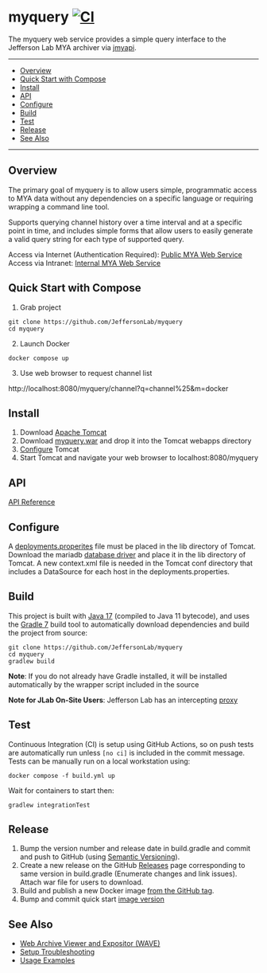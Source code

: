 # myquery [![CI](https://github.com/JeffersonLab/myquery/actions/workflows/ci.yml/badge.svg)](https://github.com/JeffersonLab/myquery/actions/workflows/ci.yml)
The myquery web service provides a simple query interface to the Jefferson Lab MYA archiver via [jmyapi](https://github.com/JeffersonLab/jmyapi). 

---
 - [Overview](https://github.com/JeffersonLab/myquery#overview)   
 - [Quick Start with Compose](https://github.com/JeffersonLab/myquery#quick-start-with-compose)    
 - [Install](https://github.com/JeffersonLab/myquery#install)   
 - [API](https://github.com/JeffersonLab/myquery#api)    
 - [Configure](https://github.com/JeffersonLab/myquery#configure)    
 - [Build](https://github.com/JeffersonLab/myquery#build)
 - [Test](https://github.com/JeffersonLab/myquery#test)
 - [Release](https://github.com/JeffersonLab/myquery#release)
 - [See Also](https://github.com/JeffersonLab/myquery#see-also)
---

## Overview
The primary goal of myquery is to allow users simple, programmatic access to MYA data without any dependencies on a specific language or requiring wrapping a command line tool.

Supports querying channel history over a time interval and at a specific point in time, and includes simple forms that allow users to easily generate a valid query string for each type of supported query.

Access via Internet (Authentication Required): [Public MYA Web Service](https://epicsweb.jlab.org/myquery/)   
Access via Intranet: [Internal MYA Web Service](https://myaweb.acc.jlab.org/myquery/)

## Quick Start with Compose 
1. Grab project
```
git clone https://github.com/JeffersonLab/myquery
cd myquery
```
2. Launch Docker
```
docker compose up
```
3. Use web browser to request channel list

http://localhost:8080/myquery/channel?q=channel%25&m=docker

## Install
 1. Download [Apache Tomcat](http://tomcat.apache.org/)
 2. Download [myquery.war](https://github.com/JeffersonLab/myquery/releases) and drop it into the Tomcat webapps directory
 3. [Configure](https://github.com/JeffersonLab/myquery#configure) Tomcat
 4. Start Tomcat and navigate your web browser to localhost:8080/myquery

## API    

[API Reference](https://github.com/JeffersonLab/myquery/wiki/API-Reference)

## Configure
A [deployments.properites](https://github.com/JeffersonLab/jmyapi#deployments) file must be placed in the lib directory of Tomcat.  Download the mariadb [database driver](https://repo1.maven.org/maven2/org/mariadb/jdbc/mariadb-java-client/3.0.8/mariadb-java-client-3.0.8.jar) and place it in the lib directory of Tomcat.  A new context.xml file is needed in the Tomcat conf directory that includes a DataSource for each host in the deployments.properties. 

## Build
This project is built with [Java 17](https://adoptium.net/) (compiled to Java 11 bytecode), and uses the [Gradle 7](https://gradle.org/) build tool to automatically download dependencies and build the project from source:

```
git clone https://github.com/JeffersonLab/myquery
cd myquery
gradlew build
```
**Note**: If you do not already have Gradle installed, it will be installed automatically by the wrapper script included in the source

**Note for JLab On-Site Users**: Jefferson Lab has an intercepting [proxy](https://gist.github.com/slominskir/92c25a033db93a90184a5994e71d0b78)


## Test
Continuous Integration (CI) is setup using GitHub Actions, so on push tests are automatically run unless `[no ci]` is included in the commit message.   Tests can be manually run on a local workstation using:
```
docker compose -f build.yml up
```
Wait for containers to start then:
```
gradlew integrationTest
```

## Release
1. Bump the version number and release date in build.gradle and commit and push to GitHub (using [Semantic Versioning](https://semver.org/)).   
2. Create a new release on the GitHub [Releases](https://github.com/JeffersonLab/jaws-libj/releases) page corresponding to same version in build.gradle (Enumerate changes and link issues).  Attach war file for users to download.
3. Build and publish a new Docker image [from the GitHub tag](https://gist.github.com/slominskir/a7da801e8259f5974c978f9c3091d52c#8-build-an-image-based-of-github-tag).
4. Bump and commit quick start [image version](https://github.com/JeffersonLab/myquery/blob/main/docker-compose.override.yml)

## See Also
   - [Web Archive Viewer and Expositor (WAVE)](https://github.com/JeffersonLab/wave)
   - [Setup Troubleshooting](https://github.com/JeffersonLab/myquery/wiki/Setup-Troubleshooting)
   - [Usage Examples](https://github.com/JeffersonLab/myquery/wiki/Usage-Examples)
